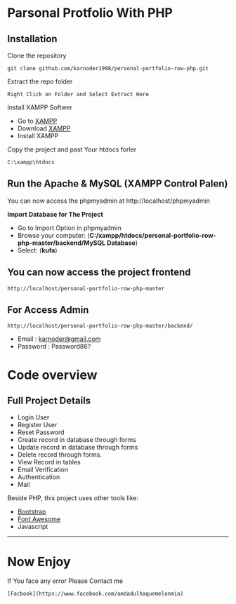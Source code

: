 # Parsonal Protfolio With PHP


## Installation

Clone the repository

    git clone github.com/karnoder1998/personal-portfolio-row-php.git
    

Extract the repo folder

    Right Click on Folder and Select Extract Here

Install XAMPP Softwer

- Go to [XAMPP](https://www.apachefriends.org/download.html)
- Download [XAMPP](https://www.apachefriends.org/download.html)
- Install XAMPP

Copy the project and past Your htdocs forler

    C:\xampp\htdocs


## Run the Apache & MySQL (**XAMPP Control Palen**)


You can now access the phpmyadmin at http://localhost/phpmyadmin

**Import Database for The Project**
- Go to Import Option in phpmyadmin
- Browse your computer: (**C:/xampp/htdocs/personal-portfolio-row-php-master/backend/MySQL Database**)
- Select: (**kufa**)
    
## You can now access the project frontend

    http://localhost/personal-portfolio-row-php-master


## For Access Admin

    http://localhost/personal-portfolio-row-php-master/backend/

- Email : karnoder@gmail.com
- Password : Password86?

# Code overview

## Full Project Details

- Login User
- Register User
- Reset Password
- Create record in database through forms
- Update record in database through forms
- Delete record through forms.
- View Record in tables
- Email Verification
- Authentication
- Mail

Beside PHP, this project uses other tools like:

- [Bootstrap](https://getbootstrap.com/)
- [Font Awesome](https://fontawesome.com/)
- Javascript

----------

# Now Enjoy

If You face any error Please Contact me

    [Facbook](https://www.facebook.com/amdadulhaquemelonmia)

